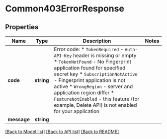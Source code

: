 # Common403ErrorResponse

## Properties
Name | Type | Description | Notes
------------ | ------------- | ------------- | -------------
**code** | **string** | Error code:  * `TokenRequired` - `Auth-API-Key` header is missing or empty  * `TokenNotFound` - No Fingerprint application found for specified secret key  * `SubscriptionNotActive` - Fingerprint application is not active  * `WrongRegion` - server and application region differ  * `FeatureNotEnabled` - this feature (for example, Delete API) is not enabled for your application | 
**message** | **string** |  | 

[[Back to Model list]](../../README.md#documentation-for-models) [[Back to API list]](../../README.md#documentation-for-api-endpoints) [[Back to README]](../../README.md)

